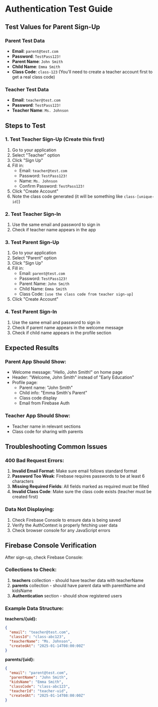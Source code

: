 # Authentication Test Guide

## Test Values for Parent Sign-Up

### Parent Test Data
- **Email**: `parent@test.com`
- **Password**: `TestPass123!`
- **Parent Name**: `John Smith`
- **Child Name**: `Emma Smith`
- **Class Code**: `class-123` (You'll need to create a teacher account first to get a real class code)

### Teacher Test Data
- **Email**: `teacher@test.com`
- **Password**: `TestPass123!`
- **Teacher Name**: `Ms. Johnson`

## Steps to Test

### 1. Test Teacher Sign-Up (Create this first)
1. Go to your application
2. Select "Teacher" option
3. Click "Sign Up"
4. Fill in:
   - Email: `teacher@test.com`
   - Password: `TestPass123!`
   - Name: `Ms. Johnson`
   - Confirm Password: `TestPass123!`
5. Click "Create Account"
6. Note the class code generated (it will be something like `class-[unique-id]`)

### 2. Test Teacher Sign-In
1. Use the same email and password to sign in
2. Check if teacher name appears in the app

### 3. Test Parent Sign-Up
1. Go to your application
2. Select "Parent" option
3. Click "Sign Up"
4. Fill in:
   - Email: `parent@test.com`
   - Password: `TestPass123!`
   - Parent Name: `John Smith`
   - Child Name: `Emma Smith`
   - Class Code: `[use the class code from teacher sign-up]`
5. Click "Create Account"

### 4. Test Parent Sign-In
1. Use the same email and password to sign in
2. Check if parent name appears in the welcome message
3. Check if child name appears in the profile section

## Expected Results

### Parent App Should Show:
- Welcome message: "Hello, John Smith!" on home page
- Header: "Welcome, John Smith" instead of "Early Education"
- Profile page:
  - Parent name: "John Smith"
  - Child info: "Emma Smith's Parent"
  - Class code display
  - Email from Firebase Auth

### Teacher App Should Show:
- Teacher name in relevant sections
- Class code for sharing with parents

## Troubleshooting Common Issues

### 400 Bad Request Errors:
1. **Invalid Email Format**: Make sure email follows standard format
2. **Password Too Weak**: Firebase requires passwords to be at least 6 characters
3. **Missing Required Fields**: All fields marked as required must be filled
4. **Invalid Class Code**: Make sure the class code exists (teacher must be created first)

### Data Not Displaying:
1. Check Firebase Console to ensure data is being saved
2. Verify the AuthContext is properly fetching user data
3. Check browser console for any JavaScript errors

## Firebase Console Verification

After sign-up, check Firebase Console:

### Collections to Check:
1. **teachers** collection - should have teacher data with teacherName
2. **parents** collection - should have parent data with parentName and kidsName
3. **Authentication** section - should show registered users

### Example Data Structure:

**teachers/{uid}:**
```json
{
  "email": "teacher@test.com",
  "classId": "class-abc123",
  "teacherName": "Ms. Johnson",
  "createdAt": "2025-01-14T08:00:00Z"
}
```

**parents/{uid}:**
```json
{
  "email": "parent@test.com",
  "parentName": "John Smith",
  "kidsName": "Emma Smith",
  "classCode": "class-abc123",
  "teacherId": "teacher-uid",
  "createdAt": "2025-01-14T08:00:00Z"
}
```

